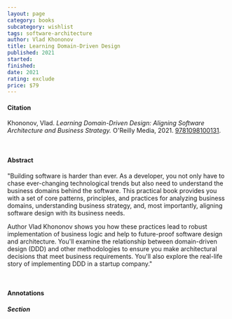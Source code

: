 ```yaml
---
layout: page
category: books
subcategory: wishlist
tags: software-architecture
author: Vlad Khononov
title: Learning Domain-Driven Design
published: 2021
started:
finished:
date: 2021
rating: exclude
price: $79
---
```


#### Citation

Khononov, Vlad. *Learning Domain-Driven Design: Aligning Software Architecture and Business Strategy.* O'Reilly Media, 2021. [9781098100131](https://www.amazon.ca/Learning-Domain-Driven-Design-Aligning-Architecture/dp/1098100131).

<br>

#### Abstract

"Building software is harder than ever. As a developer, you not only have to chase ever-changing technological trends but also need to understand the business domains behind the software. This practical book provides you with a set of core patterns, principles, and practices for analyzing business domains, understanding business strategy, and, most importantly, aligning software design with its business needs.

Author Vlad Khononov shows you how these practices lead to robust implementation of business logic and help to future-proof software design and architecture. You'll examine the relationship between domain-driven design (DDD) and other methodologies to ensure you make architectural decisions that meet business requirements. You'll also explore the real-life story of implementing DDD in a startup company."

<br>

#### Annotations

##### Section
